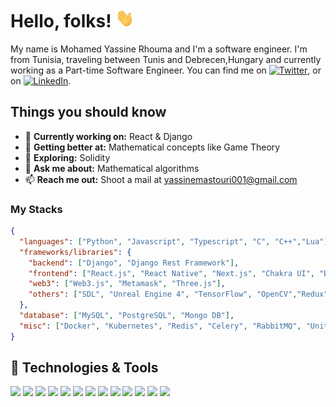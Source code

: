 
# Hello, folks! <img src="https://github.com/MYRhouma/MYRhouma/blob/ca5d788be8c5085d258ea9b730f27707df5db110/wave.gif" width="30" height="30">

My name is Mohamed Yassine Rhouma and I'm a software engineer. I'm from Tunisia, traveling between Tunis and Debrecen,Hungary and currently working as a Part-time Software Engineer. You can find me on [![Twitter][1.2]][1], or on [![LinkedIn][3.2]][3].

## Things you should know

- 🔭 <b>Currently working on:</b> React & Django
- 🌱 <b>Getting better at:</b> Mathematical concepts like Game Theory
- 🤔 <b>Exploring:</b> Solidity
- 💬 <b>Ask me about:</b> Mathematical algorithms
- 📫 <b>Reach me out:</b> Shoot a mail at <a href="mailto:yassinemastouri001@gmail.com" target="_blank">yassinemastouri001@gmail.com</a>

### My Stacks

```json
{
  "languages": ["Python", "Javascript", "Typescript", "C", "C++","Lua"],
  "frameworks/libraries": {
    "backend": ["Django", "Django Rest Framework"],
    "frontend": ["React.js", "React Native", "Next.js", "Chakra UI", "Boostrap", "Material UI", "JQuery", "React Native"],
    "web3": ["Web3.js", "Metamask", "Three.js"],
    "others": ["SDL", "Unreal Engine 4", "TensorFlow", "OpenCV","Redux", "Redux Toolkit", "React Hook Form", "Formik" , "Yup", "Axios"]
  },
  "database": ["MySQL", "PostgreSQL", "Mongo DB"],
  "misc": ["Docker", "Kubernetes", "Redis", "Celery", "RabbitMQ", "Unit Testing", "CI/CD"],
}
```

## 🔧 Technologies & Tools

![](https://img.shields.io/badge/OS-Linux-informational?style=flat&logo=linux&logoColor=white&color=2bbc8a)
![](https://img.shields.io/badge/Editor-IntelliJ_IDEA-informational?style=flat&logo=intellij-idea&logoColor=white&color=2bbc8a)
![](https://img.shields.io/badge/Code-Python-informational?style=flat&logo=python&logoColor=white&color=2bbc8a)
![](https://img.shields.io/badge/Code-JavaScript-informational?style=flat&logo=javascript&logoColor=white&color=2bbc8a)
![](https://img.shields.io/badge/Code-React-informational?style=flat&logo=react&logoColor=white&color=2bbc8a)
![](https://img.shields.io/badge/Code-Django-informational?style=flat&logo=django&logoColor=white&color=2bbc8a)
![](https://img.shields.io/badge/Code-HTML5-informational?style=flat&logo=html5&logoColor=white&color=2bbc8a)
![](https://img.shields.io/badge/Code-Css-informational?style=flat&logo=css3&logoColor=white&color=2bbc8a)
![](https://img.shields.io/badge/Shell-Bash-informational?style=flat&logo=gnu-bash&logoColor=white&color=2bbc8a)
![](https://img.shields.io/badge/Tools-PostgreSQL-informational?style=flat&logo=postgresql&logoColor=white&color=2bbc8a)
![](https://img.shields.io/badge/Tools-Mysql-informational?style=flat&logo=mysql&logoColor=white&color=2bbc8a)
![](https://img.shields.io/badge/Tools-Docker-informational?style=flat&logo=docker&logoColor=white&color=2bbc8a)
![](https://img.shields.io/badge/Cloud-Digital_Ocean-informational?style=flat&logo=digitalocean&logoColor=white&color=2bbc8a)


<!-- links to social media icons -->

<!-- icons with padding -->

[1.1]: http://i.imgur.com/tXSoThF.png "twitter icon with padding"
[2.1]: http://i.imgur.com/0o48UoR.png "github icon with padding"

<!-- icons without padding -->

[1.2]: https://i.imgur.com/wWzX9uB.png "twitter icon without padding"
[2.2]: https://i.imgur.com/9I6NRUm.png "github icon without padding"
[3.2]: https://i.imgur.com/dgXzJ9j.png "LinkedIn icon without padding"

<!-- links to your social media accounts -->

[1]: https://twitter.com/Rapidouye
[2]: https://github.com/MYRhouma
[3]: https://www.linkedin.com/in/yassine-rhouma/

